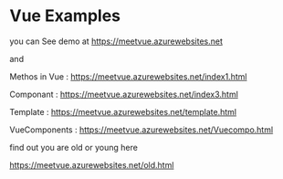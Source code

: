 # Vue Examples

you can See demo at 
https://meetvue.azurewebsites.net

and 

Methos in Vue  : https://meetvue.azurewebsites.net/index1.html


Componant :   https://meetvue.azurewebsites.net/index3.html

Template  :   https://meetvue.azurewebsites.net/template.html


VueComponents :
https://meetvue.azurewebsites.net/Vuecompo.html


find out you are old or young here 

https://meetvue.azurewebsites.net/old.html
